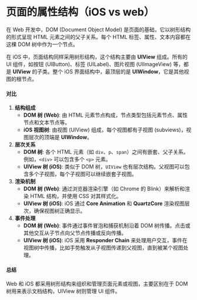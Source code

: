 # 页面的属性结构（iOS vs web）

在 Web 开发中，DOM (Document Object Model) 是页面的基础，它以树形结构的形式呈现 HTML 元素之间的父子关系。每个 HTML 标签、属性、文本内容都在这棵 DOM 树中作为一个节点。

在 iOS 中，页面结构同样采用树形结构，这个结构主要由 **UIView** 组成。所有的 UI 组件，如按钮 (UIButton)、标签 (UILabel)、图片视图 (UIImageView) 等，都是 **UIView** 的子类。整个 iOS 界面结构中，最顶层的是 **UIWindow**，它是其他视图的根节点。

#### 对比

1. **结构组成**
   * **DOM 树 (Web)**: 由 HTML 元素节点构成，节点类型包括元素节点、属性节点和文本节点等。
   * **iOS 视图树**: 由视图 (UIView) 组成，每个视图都有子视图 (subviews)，视图层次的顶端是 **UIWindow**。
2. **层次关系**
   * **DOM 树**: 各个 HTML 元素（如 `div`、`p`、`span`）之间有嵌套、父子关系。例如，`<div>` 可以包含多个 `<p>` 元素。
   * **UIView 树 (iOS)**: 类似于 DOM 树，`UIView` 也有层次结构。父视图可以包含多个子视图，每个子视图可以继续嵌套子视图。
3. **渲染机制**
   * **DOM 树 (Web)**: 通过浏览器渲染引擎（如 Chrome 的 Blink）来解析和渲染 HTML 结构，并使用 CSS 对其样式化。
   * **UIView 树 (iOS)**: iOS 通过 **Core Animation** 和 **QuartzCore** 渲染视图层次，确保视图树正确显示。
4. **事件处理**
   * **DOM 树 (Web)**: 事件通过事件冒泡和捕获机制沿着 DOM 树传播。点击或其他交互从子节点向父节点传播或反向传播。
   * **UIView 树 (iOS)**: iOS 采用 **Responder Chain** 来处理用户交互，事件在视图树中传播，比如手势触发从子视图传递到父视图，直到被某个视图处理。

#### 总结

Web 和 iOS 都采用树形结构来组织和管理页面元素或视图，主要区别在于 DOM 树用来表示文档结构，UIView 树则管理 UI 组件。

